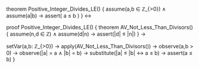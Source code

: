 theorem Positive_Integer_Divides_LE() {
  assume(a,b ∈ ℤ_{>0}) ∧
  assume(a|b) →
  assert(
    a ≤ b
  )
} ↔

proof Positive_Integer_Divides_LE() {
  theorem AV_Not_Less_Than_Divisors() {
    assume(n,d ∈ ℤ) ∧
    assume(d|n) →
    assert(|d| ≤ |n|)
  } →
  
  setVar(a,b: ℤ_{>0}) →
  apply(AV_Not_Less_Than_Divisors()) →
  observe(a,b > 0) →
  observe(|a| = a ∧ |b| = b) →
  substitute(|a| ≤ |b| ↔ a ≤ b) →
  assert(a ≤ b)
}